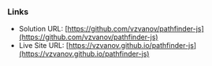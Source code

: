 ### Links

- Solution URL: [https://github.com/vzvanov/pathfinder-js](https://github.com/vzvanov/pathfinder-js)
- Live Site URL: [https://vzvanov.github.io/pathfinder-js](https://vzvanov.github.io/pathfinder-js)